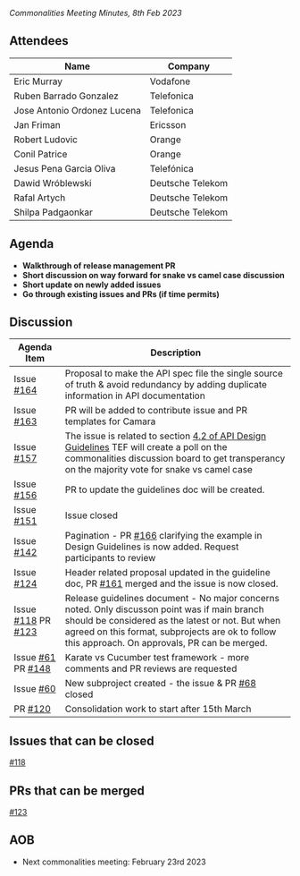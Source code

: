 *Commonalities Meeting Minutes, 8th Feb 2023*

## Attendees

| Name | Company |
| ---- | ------- |
| Eric Murray | Vodafone |
| Ruben Barrado Gonzalez | Telefonica |
| Jose Antonio Ordonez Lucena | Telefonica |
| Jan Friman | Ericsson |
| Robert Ludovic | Orange |
| Conil Patrice | Orange |
| Jesus Pena Garcia Oliva | Telefónica |
| Dawid Wróblewski | Deutsche Telekom |
| Rafal Artych | Deutsche Telekom |
| Shilpa Padgaonkar | Deutsche Telekom |

## Agenda

* **Walkthrough of release management PR**
* **Short discussion on way forward for snake vs camel case discussion**
* **Short update on newly added issues**
* **Go through existing issues and PRs (if time permits)**

## Discussion

| Agenda Item | Description |
| ----------- | ----------- |
| Issue [#164](https://github.com/camaraproject/WorkingGroups/issues/164) | Proposal to make the API spec file the single source of truth & avoid redundancy by adding duplicate information in API documentation |
| Issue [#163](https://github.com/camaraproject/WorkingGroups/issues/163) | PR will be added to contribute issue and PR templates for Camara |
| Issue [#157](https://github.com/camaraproject/WorkingGroups/issues/157) | The issue is related to section [4.2 of API Design Guidelines](https://github.com/camaraproject/WorkingGroups/blob/main/Commonalities/documentation/API-design-guidelines.md#42-inputoutput-resource-definition) TEF will create a poll on the commonalities discussion board to get transperancy on the majority vote for snake vs camel case |
| Issue [#156](https://github.com/camaraproject/WorkingGroups/issues/156) | PR to update the guidelines doc will be created. |
| Issue [#151](https://github.com/camaraproject/WorkingGroups/issues/151) | Issue closed |
| Issue [#142](https://github.com/camaraproject/WorkingGroups/issues/142) | Pagination - PR [#166](https://github.com/camaraproject/WorkingGroups/pull/166) clarifying the example in Design Guidelines is now added. Request participants to review |
| Issue [#124](https://github.com/camaraproject/WorkingGroups/issues/124) | Header related proposal updated in the guideline doc, PR [#161](https://github.com/camaraproject/WorkingGroups/pull/161) merged and the issue is now closed. |
| Issue [#118](https://github.com/camaraproject/WorkingGroups/issues/118) PR [#123](https://github.com/camaraproject/WorkingGroups/pull/123) | Release guidelines document - No major concerns noted. Only discusson point was if main branch should be considered as the latest or not. But when agreed on this format, subprojects are ok to follow this approach. On approvals, PR can be merged. |
| Issue [#61](https://github.com/camaraproject/WorkingGroups/issues/61) PR [#148](https://github.com/camaraproject/WorkingGroups/pull/148) | Karate vs Cucumber test framework - more comments and PR reviews are requested |
| Issue [#60](https://github.com/camaraproject/WorkingGroups/issues/60) | New subproject created - the issue & PR [#68](https://github.com/camaraproject/WorkingGroups/pull/68) closed |
| PR [#120](https://github.com/camaraproject/WorkingGroups/pull/120) | Consolidation work to start after 15th March |

## Issues that can be closed

[#118](https://github.com/camaraproject/WorkingGroups/issues/118)

## PRs that can be merged

[#123](https://github.com/camaraproject/WorkingGroups/pull/123)

## AOB

* Next commonalities meeting: February 23rd 2023
